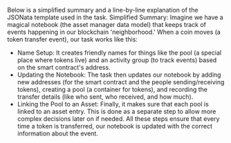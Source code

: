 Below is a simplified summary and a line-by-line explanation of the JSONata template used in the task.
Simplified Summary:
Imagine we have a magical notebook (the asset manager data model) that keeps track of events happening in our blockchain 'neighborhood.' When a coin moves (a token transfer event), our task works like this:
- Name Setup: It creates friendly names for things like the pool (a special place where tokens live) and an activity group (to track events) based on the smart contract's address.
- Updating the Notebook: The task then updates our notebook by adding new addresses (for the smart contract and the people sending/receiving tokens), creating a pool (a container for tokens), and recording the transfer details (like who sent, who received, and how much).
- Linking the Pool to an Asset: Finally, it makes sure that each pool is linked to an asset entry. This is done as a separate step to allow more complex decisions later on if needed.
All these steps ensure that every time a token is transferred, our notebook is updated with the correct information about the event.